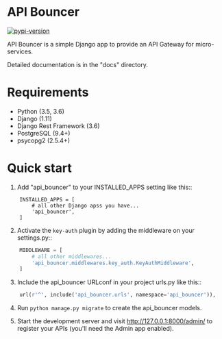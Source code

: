 # API Bouncer

[![pypi-version]][pypi]

API Bouncer is a simple Django app to provide an API
Gateway for micro-services.

Detailed documentation is in the "docs" directory.


# Requirements

* Python (3.5, 3.6)
* Django (1.11)
* Django Rest Framework (3.6)
* PostgreSQL (9.4+)
* psycopg2 (2.5.4+)

# Quick start

1. Add "api_bouncer" to your INSTALLED_APPS setting like this::
```
    INSTALLED_APPS = [
        # all other Django apss you have...
        'api_bouncer',
    ]
```
2. Activate the `key-auth` plugin by adding the middleware on your settings.py::
```python
    MIDDLEWARE = [
        # all other middlewares...
        'api_bouncer.middlewares.key_auth.KeyAuthMiddleware',
    ]
```
3. Include the api_bouncer URLconf in your project urls.py like this::
```python
    url(r'^', include('api_bouncer.urls', namespace='api_bouncer')),
```
4. Run `python manage.py migrate` to create the api_bouncer models.

5. Start the development server and visit http://127.0.0.1:8000/admin/
   to register your APIs (you'll need the Admin app enabled).

[pypi-version]: https://img.shields.io/badge/pypi-1.0-blue.svg
[pypi]: https://pypi.python.org/pypi/django-api-bouncer
